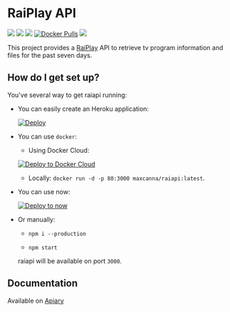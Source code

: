 # RaiPlay API
[![](https://www.versioneye.com/user/projects/57dd79db037c20002d0d9c4d/badge.svg)](https://www.versioneye.com/user/projects/57dd79db037c20002d0d9c4d) ![](https://img.shields.io/codeship/66534f50-5f28-0134-88b4-7a3a89611ccb/master.svg?maxAge=2592000) [![](https://img.shields.io/codeclimate/github/maxcanna/raiapi.svg?maxAge=2592000)](https://codeclimate.com/github/maxcanna/raiapi) [![Docker Pulls](https://img.shields.io/docker/pulls/maxcanna/raiapi.svg)](https://hub.docker.com/r/maxcanna/raiapi/) [![](https://img.shields.io/github/license/maxcanna/raiapi.svg?maxAge=2592000)](https://github.com/maxcanna/raiapi/blob/master/LICENSE)

This project provides a [RaiPlay](http://www.raiplay.it/) API to retrieve tv program information and files for the past seven days.

## How do I get set up?

You've several way to get raiapi running:

* You can easily create an Heroku application:

  [![Deploy](https://www.herokucdn.com/deploy/button.svg)](https://heroku.com/deploy)

* You can use `docker`:

  * Using Docker Cloud:

  [![Deploy to Docker Cloud](https://files.cloud.docker.com/images/deploy-to-dockercloud.svg)](https://cloud.docker.com/stack/deploy/)

  * Locally: `docker run -d -p 80:3000 maxcanna/raiapi:latest`.

* You can use now:

  [![Deploy to now](https://deploy.now.sh/static/button.svg)](https://deploy.now.sh/?repo=https://github.com/maxcanna/raiapi)

* Or manually:

  * `npm i --production`

  * `npm start`

  raiapi will be available on port `3000`.

## Documentation

Available on [Apiary](http://docs.raiapi.apiary.io/)
